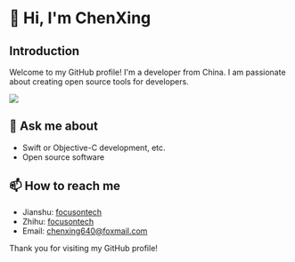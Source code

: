 <!-- **chenxing640/chenxing640** is a ✨ _special_ ✨ repository because its `README.md` (this file) appears on your GitHub profile. -->

# 👋 Hi, I'm ChenXing

## Introduction

Welcome to my GitHub profile! I'm a developer from China. I am passionate about creating open source tools for developers.

<!-- <picture>
<source 
  srcset="https://github-readme-stats.vercel.app/api?username=chenxing640&show_icons=true&theme=dark"
  media="(prefers-color-scheme: dark)"
/>
<source
  srcset="https://github-readme-stats.vercel.app/api?username=chenxing640&show_icons=true"
  media="(prefers-color-scheme: light), (prefers-color-scheme: no-preference)"
/>
<img src="https://github-readme-stats.vercel.app/api/top-langs?username=chenxing640&show_icons=true" />
</picture> -->
<picture>
<source 
  srcset="https://github-readme-stats.vercel.app/api/top-langs?username=chenxing640&show_icons=true&theme=dark&layout=compact"
  media="(prefers-color-scheme: dark)"
/>
<source
  srcset="https://github-readme-stats.vercel.app/api/top-langs?username=chenxing640&show_icons=true&layout=compact"
  media="(prefers-color-scheme: light), (prefers-color-scheme: no-preference)"
/>
<img src="https://github-readme-stats.vercel.app/api/top-langs?username=chenxing640&show_icons=true&layout=compact" />
</picture>

<!-- <img align="right" src="https://github-readme-stats.vercel.app/api?username=chenxing640&show_icons=true&icon_color=CE1D2D&text_color=718096&bg_color=00000000&hide_title=true&hide_border=true" /> -->

<!-- 
Here are some ideas to get you started:

- 🔭 I’m currently working on ...
- 🌱 I’m currently learning ...
- 👯 I’m looking to collaborate on ...
- 🤔 I’m looking for help with ...
- 💬 Ask me about ...
- 📫 How to reach me: ...
- 😄 Pronouns: ...
- ⚡ Fun fact: ... -->

<!--- Recommend my [repos](https://chenxing640.github.io/about/) -->

<!-- ## 🔭 Current Work

- To improve the user experience of my company's products.
- I'm currently working on Augmented Reality. -->

<!-- ## 🌱 Learning

- I'm always learning new things, but lately I've been focusing on Augmented Reality. -->

<!-- ## 👯 Collaboration

- I'm open to collaborating on any open source projects. -->

## 💬 Ask me about

- Swift or Objective-C development, etc. <!-- - Augmented Reality with ARKit and RealityKit -->
- Open source software

## 📫 How to reach me

- Jianshu: [focusontech](https://www.jianshu.com/u/7fc76f1179cc)
- Zhihu: [focusontech](https://www.zhihu.com/people/c9ea1793a9a09c1af2b689c0676940b8)
- Email: chenxing640@foxmail.com

Thank you for visiting my GitHub profile!
